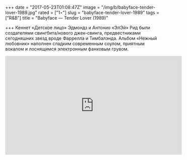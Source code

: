 +++
date = "2017-05-23T01:08:47Z"
image = "/img/b/babyface-tender-lover-1989.jpg"
rated = ["1⋆"]
slug = "babyface-tender-lover-1989"
tags = ["R&B"]
title = "Babyface — Tender Lover (1989)"

+++
Кеннет &laquo;Детское лицо&raquo; Эдмондз и&nbsp;Антонио &laquo;ЭлЭй&raquo; Рид были создателями свингбита/нового джек-свинга, предвестниками сегодняшних звезд вроде Фаррелла и&nbsp;Тимбалэнда. Альбом &laquo;Нежный любовник&raquo; наполнен сладким современным соулом, приятным вокалом и&nbsp;лоснящимся электронным фанковым грувом.

<iframe width="560" height="315" src="https://www.youtube.com/embed/W3egbD56y-0" frameborder="0" allowfullscreen></iframe>